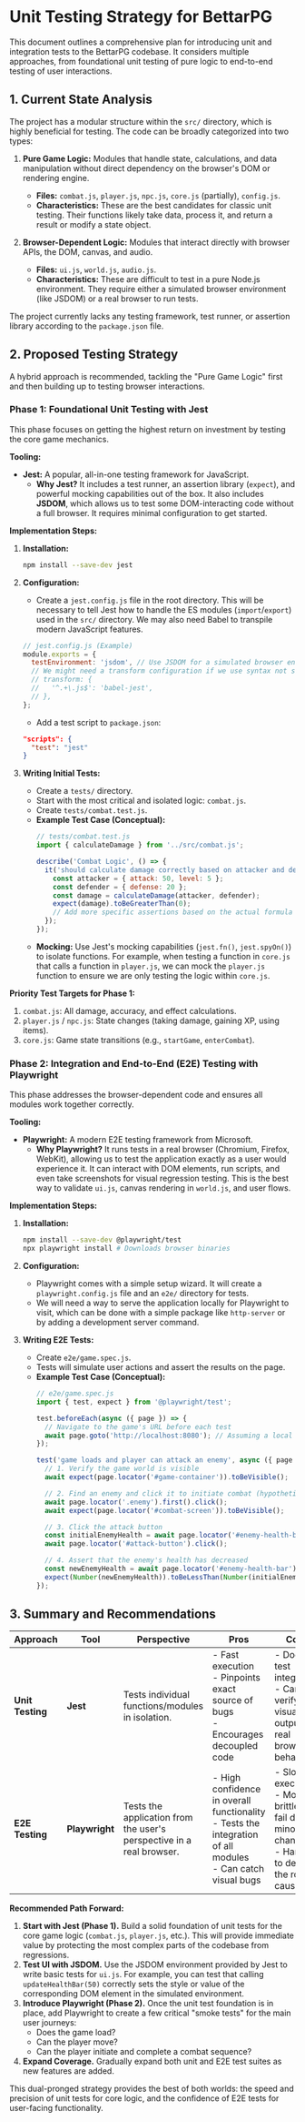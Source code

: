 # Unit Testing Strategy for BettarPG

This document outlines a comprehensive plan for introducing unit and integration tests to the BettarPG codebase. It considers multiple approaches, from foundational unit testing of pure logic to end-to-end testing of user interactions.

## 1. Current State Analysis

The project has a modular structure within the `src/` directory, which is highly beneficial for testing. The code can be broadly categorized into two types:

1.  **Pure Game Logic:** Modules that handle state, calculations, and data manipulation without direct dependency on the browser's DOM or rendering engine.
    *   **Files:** `combat.js`, `player.js`, `npc.js`, `core.js` (partially), `config.js`.
    *   **Characteristics:** These are the best candidates for classic unit testing. Their functions likely take data, process it, and return a result or modify a state object.

2.  **Browser-Dependent Logic:** Modules that interact directly with browser APIs, the DOM, canvas, and audio.
    *   **Files:** `ui.js`, `world.js`, `audio.js`.
    *   **Characteristics:** These are difficult to test in a pure Node.js environment. They require either a simulated browser environment (like JSDOM) or a real browser to run tests.

The project currently lacks any testing framework, test runner, or assertion library according to the `package.json` file.

## 2. Proposed Testing Strategy

A hybrid approach is recommended, tackling the "Pure Game Logic" first and then building up to testing browser interactions.

### Phase 1: Foundational Unit Testing with Jest

This phase focuses on getting the highest return on investment by testing the core game mechanics.

**Tooling:**
*   **Jest:** A popular, all-in-one testing framework for JavaScript.
    *   **Why Jest?** It includes a test runner, an assertion library (`expect`), and powerful mocking capabilities out of the box. It also includes **JSDOM**, which allows us to test some DOM-interacting code without a full browser. It requires minimal configuration to get started.

**Implementation Steps:**

1.  **Installation:**
    ```bash
    npm install --save-dev jest
    ```

2.  **Configuration:**
    *   Create a `jest.config.js` file in the root directory. This will be necessary to tell Jest how to handle the ES modules (`import`/`export`) used in the `src/` directory. We may also need Babel to transpile modern JavaScript features.
    ```javascript
    // jest.config.js (Example)
    module.exports = {
      testEnvironment: 'jsdom', // Use JSDOM for a simulated browser environment
      // We might need a transform configuration if we use syntax not supported by Node
      // transform: {
      //   '^.+\.js$': 'babel-jest',
      // },
    };
    ```
    *   Add a test script to `package.json`:
    ```json
    "scripts": {
      "test": "jest"
    }
    ```

3.  **Writing Initial Tests:**
    *   Create a `tests/` directory.
    *   Start with the most critical and isolated logic: `combat.js`.
    *   Create `tests/combat.test.js`.
    *   **Example Test Case (Conceptual):**
        ```javascript
        // tests/combat.test.js
        import { calculateDamage } from '../src/combat.js';

        describe('Combat Logic', () => {
          it('should calculate damage correctly based on attacker and defender stats', () => {
            const attacker = { attack: 50, level: 5 };
            const defender = { defense: 20 };
            const damage = calculateDamage(attacker, defender);
            expect(damage).toBeGreaterThan(0);
            // Add more specific assertions based on the actual formula
          });
        });
        ```
    *   **Mocking:** Use Jest's mocking capabilities (`jest.fn()`, `jest.spyOn()`) to isolate functions. For example, when testing a function in `core.js` that calls a function in `player.js`, we can mock the `player.js` function to ensure we are only testing the logic within `core.js`.

**Priority Test Targets for Phase 1:**
1.  `combat.js`: All damage, accuracy, and effect calculations.
2.  `player.js` / `npc.js`: State changes (taking damage, gaining XP, using items).
3.  `core.js`: Game state transitions (e.g., `startGame`, `enterCombat`).

### Phase 2: Integration and End-to-End (E2E) Testing with Playwright

This phase addresses the browser-dependent code and ensures all modules work together correctly.

**Tooling:**
*   **Playwright:** A modern E2E testing framework from Microsoft.
    *   **Why Playwright?** It runs tests in a real browser (Chromium, Firefox, WebKit), allowing us to test the application exactly as a user would experience it. It can interact with DOM elements, run scripts, and even take screenshots for visual regression testing. This is the best way to validate `ui.js`, canvas rendering in `world.js`, and user flows.

**Implementation Steps:**

1.  **Installation:**
    ```bash
    npm install --save-dev @playwright/test
    npx playwright install # Downloads browser binaries
    ```

2.  **Configuration:**
    *   Playwright comes with a simple setup wizard. It will create a `playwright.config.js` file and an `e2e/` directory for tests.
    *   We will need a way to serve the application locally for Playwright to visit, which can be done with a simple package like `http-server` or by adding a development server command.

3.  **Writing E2E Tests:**
    *   Create `e2e/game.spec.js`.
    *   Tests will simulate user actions and assert the results on the page.
    *   **Example Test Case (Conceptual):**
        ```javascript
        // e2e/game.spec.js
        import { test, expect } from '@playwright/test';

        test.beforeEach(async ({ page }) => {
          // Navigate to the game's URL before each test
          await page.goto('http://localhost:8080'); // Assuming a local server
        });

        test('game loads and player can attack an enemy', async ({ page }) => {
          // 1. Verify the game world is visible
          await expect(page.locator('#game-container')).toBeVisible();

          // 2. Find an enemy and click it to initiate combat (hypothetical UI)
          await page.locator('.enemy').first().click();
          await expect(page.locator('#combat-screen')).toBeVisible();

          // 3. Click the attack button
          const initialEnemyHealth = await page.locator('#enemy-health-bar').getAttribute('value');
          await page.locator('#attack-button').click();

          // 4. Assert that the enemy's health has decreased
          const newEnemyHealth = await page.locator('#enemy-health-bar').getAttribute('value');
          expect(Number(newEnemyHealth)).toBeLessThan(Number(initialEnemyHealth));
        });
        ```

## 3. Summary and Recommendations

| Approach | Tool | Perspective | Pros | Cons |
|---|---|---|---|---|
| **Unit Testing** | **Jest** | Tests individual functions/modules in isolation. | - Fast execution<br>- Pinpoints exact source of bugs<br>- Encourages decoupled code | - Doesn't test integration<br>- Can't verify visual output or real browser behavior |
| **E2E Testing** | **Playwright** | Tests the application from the user's perspective in a real browser. | - High confidence in overall functionality<br>- Tests the integration of all modules<br>- Can catch visual bugs | - Slower execution<br>- More brittle; can fail due to minor UI changes<br>- Harder to debug the root cause |

**Recommended Path Forward:**

1.  **Start with Jest (Phase 1).** Build a solid foundation of unit tests for the core game logic (`combat.js`, `player.js`, etc.). This will provide immediate value by protecting the most complex parts of the codebase from regressions.
2.  **Test UI with JSDOM.** Use the JSDOM environment provided by Jest to write basic tests for `ui.js`. For example, you can test that calling `updateHealthBar(50)` correctly sets the style or value of the corresponding DOM element in the simulated environment.
3.  **Introduce Playwright (Phase 2).** Once the unit test foundation is in place, add Playwright to create a few critical "smoke tests" for the main user journeys:
    *   Does the game load?
    *   Can the player move?
    *   Can the player initiate and complete a combat sequence?
4.  **Expand Coverage.** Gradually expand both unit and E2E test suites as new features are added.

This dual-pronged strategy provides the best of both worlds: the speed and precision of unit tests for core logic, and the confidence of E2E tests for user-facing functionality.
